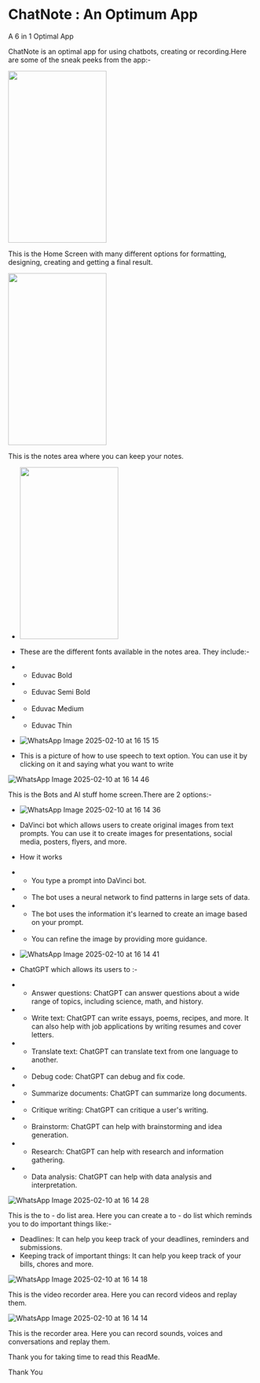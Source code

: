 # ChatNote : An Optimum App
A 6 in 1 Optimal App

ChatNote is an optimal app for using chatbots, creating or recording.Here are some of the sneak peeks from the app:-

<img src = "https://github.com/user-attachments/assets/acaa934d-14c5-4f2e-85e2-a2925b0cce52" height = "350px" width = "200px">

This is the Home Screen with many different options for formatting, designing, creating and getting a final result.

<img src = "https://github.com/user-attachments/assets/d92b2765-a916-4341-a7fd-97857ae0a40f" height = "350px" width = "200px">

This is the notes area where you can keep your notes.

- <img src = "WhatsApp Image 2025-02-10 at 16 15 11](https://github.com/user-attachments/assets/3fb47be5-03d8-436a-bea6-fb221050f017" height = "350px" width = "200px">


- These are the different fonts available in the notes area. They include:-

- - Eduvac Bold
- - Eduvac Semi Bold
- - Eduvac Medium
- - Eduvac Thin

- ![WhatsApp Image 2025-02-10 at 16 15 15](https://github.com/user-attachments/assets/0ae4a95e-f8aa-4347-9bbb-7fb994b43606)

- This is a picture of how to use speech to text option. You can use it by clicking on it and saying what you want to write

![WhatsApp Image 2025-02-10 at 16 14 46](https://github.com/user-attachments/assets/0215b2bf-2a25-429d-9d03-20cafee01ddb)

This is the Bots and AI stuff home screen.There are 2 options:-

- ![WhatsApp Image 2025-02-10 at 16 14 36](https://github.com/user-attachments/assets/16908a1e-9f16-4f3b-832f-cc2fbfdd9e50)

- DaVinci bot which allows users to create original images from text prompts. You can use it to create images for presentations, social media, posters, flyers, and more.
   
- How it works
  
- - You type a prompt into DaVinci bot. 
- - The bot uses a neural network to find patterns in large sets of data. 
- - The bot uses the information it's learned to create an image based on your prompt. 
- - You can refine the image by providing more guidance. 

- ![WhatsApp Image 2025-02-10 at 16 14 41](https://github.com/user-attachments/assets/44136284-572d-4645-8c9b-621bd1a07295)

- ChatGPT which allows its users to :-

- - Answer questions: ChatGPT can answer questions about a wide range of topics, including science, math, and history. 
- - Write text: ChatGPT can write essays, poems, recipes, and more. It can also help with job applications by writing resumes and cover letters. 
- - Translate text: ChatGPT can translate text from one language to another. 
- - Debug code: ChatGPT can debug and fix code. 
- - Summarize documents: ChatGPT can summarize long documents. 
- - Critique writing: ChatGPT can critique a user's writing. 
- - Brainstorm: ChatGPT can help with brainstorming and idea generation. 
- - Research: ChatGPT can help with research and information gathering. 
- - Data analysis: ChatGPT can help with data analysis and interpretation. 

![WhatsApp Image 2025-02-10 at 16 14 28](https://github.com/user-attachments/assets/91f73dac-4f77-4684-9444-8763bbb0db98)

  This is the to - do list area. Here you can create a to - do list which reminds you to do important things like:-

- Deadlines: It can help you keep track of your deadlines, reminders and submissions.
- Keeping track of important things: It can help you keep track of your bills, chores and more.

![WhatsApp Image 2025-02-10 at 16 14 18](https://github.com/user-attachments/assets/37894644-096b-49a5-bc39-a3059aff748d)

This is the video recorder area. Here you can record videos and replay them.

![WhatsApp Image 2025-02-10 at 16 14 14](https://github.com/user-attachments/assets/276cbb77-ab5d-456d-abe9-e0d0090860d4)

This is the recorder area. Here you can record sounds, voices and conversations and replay them.

Thank you for taking time to read this ReadMe.

Thank You
